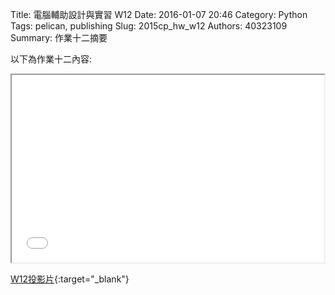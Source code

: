 Title: 電腦輔助設計與實習  W12
Date: 2016-01-07 20:46
Category: Python
Tags: pelican, publishing
Slug: 2015cp_hw_w12
Authors: 40323109
Summary: 作業十二摘要

以下為作業十二內容:

<iframe src="40323109_cp_w12.html" width="500" height="300"></iframe>

[W12投影片](40323109_cp_w12.html){:target="_blank"}

